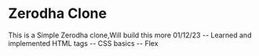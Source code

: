 # Zerodha Clone
This is a Simple Zerodha clone,Will build this more
01/12/23 
-- Learned and implemented HTML tags
-- CSS basics
-- Flex